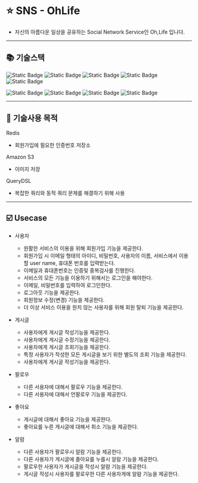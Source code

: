 # ⭐ SNS - OhLife
- 자신의 아름다운 일상을 공유하는 Social Network Service인 Oh,Life 입니다.
---
## 📚 기술스택
![Static Badge](https://img.shields.io/badge/Java-blue)
![Static Badge](https://img.shields.io/badge/Spring%20Boot-green)
![Static Badge](https://img.shields.io/badge/Gradle-blue)
![Static Badge](https://img.shields.io/badge/Redis-red)
![Static Badge](https://img.shields.io/badge/Amazon%20S3-orange)

![Static Badge](https://img.shields.io/badge/MySQL-blue)
![Static Badge](https://img.shields.io/badge/Spring%20Data%20JPA-green)
![Static Badge](https://img.shields.io/badge/QueryDSL-blue)
![Static Badge](https://img.shields.io/badge/Amazon%20Ec2-orange)

---
## 🏁 기술사용 목적
Redis
- 회원가입에 필요한 인증번호 저장소

Amazon S3
- 이미지 저장

QueryDSL
- 복잡한 쿼리와 동적 쿼리 문제를 해결하기 위해 사용
---

## ☑️ Usecase
- 사용자
  - 원활한 서비스의 이용을 위해 회원가입 기능을 제공한다.
  - 회원가입 시 이메일 형태의 아이디, 비밀번호, 사용자의 이름, 서비스에서 이용할 user name, 휴대폰 번호를 입력받는다.
  - 이메일과 휴대폰번호는 인증및 중복검사를 진행한다.
  - 서비스의 모든 기능을 이용하기 위해서는 로그인을 해야한다.
  - 이메일, 비밀번호를 입력하여 로그인한다.
  - 로그아웃 기능을 제공한다.
  - 회원정보 수정(변경) 기능을 제공한다.
  - 더 이상 서비스 이용을 원치 않는 사용자를 위해 회원 탈퇴 기능을 제공한다.
     
- 게시글
  - 사용자에게 게시글 작성기능을 제공한다.
  - 사용자에게 게시글 수정기능을 제공한다.
  - 사용자에게 게시글 조회기능을 제공한다.
  - 특정 사용자가 작성한 모든 게시글을 보기 위한 별도의 조회 기능을 제공한다.
  - 사용자에게 게시글 작성기능을 제공한다.

- 팔로우
  - 다른 서용자에 대해서 팔로우 기능을 제공한다.
  - 다른 서용자에 대해서 언팔로우 기능을 제공한다.

- 좋아요
  - 게시글에 대해서 좋아요 기능을 제공한다.
  - 좋아요를 누른 게시글에 대해서 취소 기능을 제공한다.

- 알람
  - 다른 사용자가 팔로우시 알람 기능을 제공한다.
  - 다른 사용자가 게시글에 졸아요를 누를시 알람 기능을 제공한다.
  - 팔로우한 사용자가 게시글을 작성시 알람 기능을 제공한다.
  - 게시글 작성시 사용자를 팔로우한 다른 사용자게에 알람 기능을 제공한다.
